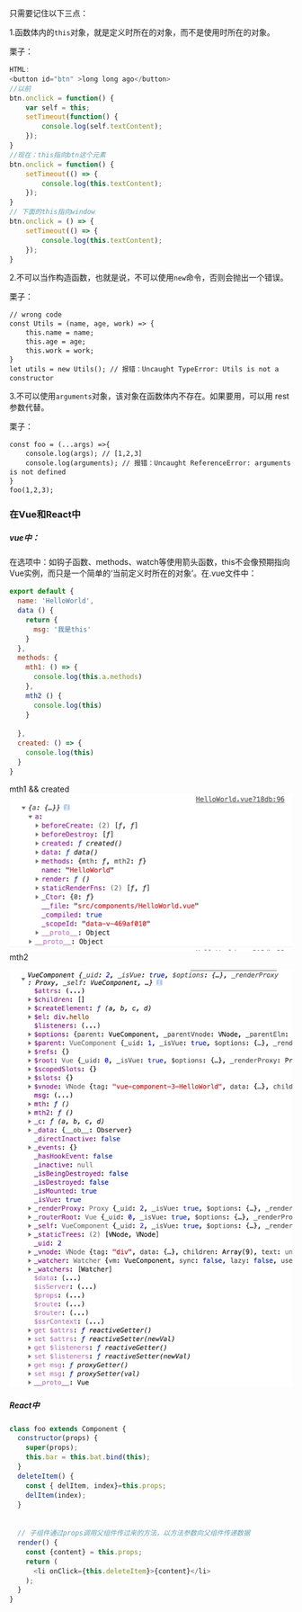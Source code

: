只需要记住以下三点：

1.函数体内的`this`对象，就是定义时所在的对象，而不是使用时所在的对象。

栗子：

```js
HTML:
<button id="btn" >long long ago</button>
//以前
btn.onclick = function() {
    var self = this;
    setTimeout(function() {
        console.log(self.textContent);
    });
}
//现在：this指向btn这个元素
btn.onclick = function() {
    setTimeout(() => {
        console.log(this.textContent);
    });
}
// 下面的this指向window
btn.onclick = () => {
    setTimeout(() => {
        console.log(this.textContent);
    });
}
```

2.不可以当作构造函数，也就是说，不可以使用`new`命令，否则会抛出一个错误。

栗子：

```
// wrong code
const Utils = (name, age, work) => {
    this.name = name;
    this.age = age;
    this.work = work;
}
let utils = new Utils(); // 报错：Uncaught TypeError: Utils is not a constructor
```

3.不可以使用`arguments`对象，该对象在函数体内不存在。如果要用，可以用 rest 参数代替。

栗子：

```
const foo = (...args) =>{
    console.log(args); // [1,2,3]
    console.log(arguments); // 报错：Uncaught ReferenceError: arguments is not defined
}
foo(1,2,3);
```

### 在Vue和React中

##### vue中：

在选项中：如钩子函数、methods、watch等使用箭头函数，this不会像预期指向Vue实例，而只是一个简单的‘当前定义时所在的对象’。在.vue文件中：

```js
export default {
  name: 'HelloWorld',
  data () {
    return {
      msg: '我是this'
    }
  },
  methods: {
    mth1: () => {
      console.log(this.a.methods)
    },
    mth2 () {
      console.log(this)
    }

  },
  created: () => {
    console.log(this)
  }
}
```

mth1 && created![](/assets/mth1.png)mth2

![](/assets/mth2.png)

##### React中

```js
class foo extends Component {
  constructor(props) {
    super(props);
    this.bar = this.bat.bind(this);
  }
  deleteItem() {
    const { delItem, index}=this.props;
    delItem(index);
  }
  

  // 子组件通过props调用父组件传过来的方法，以方法参数向父组件传递数据
  render() {
    const {content} = this.props;
    return (
      <li onClick={this.deleteItem}>{content}</li>
    );
  }
}
```



